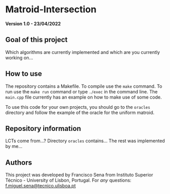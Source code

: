 # Matroid-Intersection

**Version 1.0 - 23/04/2022**

## Goal of this project

Which algorithms are currently implemented and which are you currently working on...

## How to use

The repository contains a Makefile. To compile use the `make` command. To run use the `make run` command or type `./exec` in the command line.
The `main.cpp` file currently has an example on how to make use of some code.

To use this code for your own projects, you should go to the `oracles` directory and follow the example of the oracle for the uniform matroid.

## Repository information

LCTs come from...?
Directory `oracles` contains...
The rest was implemented by me...

## Authors
This project was developed by Francisco Sena from Instituto Superior Técnico - University of Lisbon, Portugal.
For *any* questions: f.miguel.sena@tecnico.ulisboa.pt